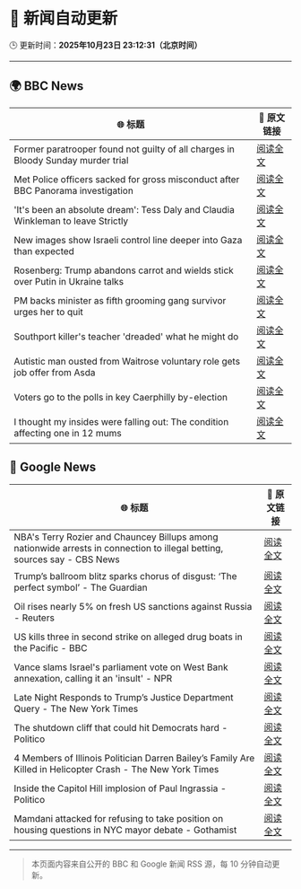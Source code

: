 # 🧠 新闻自动更新

🕒 更新时间：**2025年10月23日 23:12:31（北京时间）**

---

## 🌍 BBC News

| 🌐 标题 | 🔗 原文链接 |
|--------|-------------|
| Former paratrooper found not guilty of all charges in Bloody Sunday murder trial | [阅读全文](https://www.bbc.com/news/articles/c993nlken18o?at_medium=RSS&at_campaign=rss) |
| Met Police officers sacked for gross misconduct after BBC Panorama investigation | [阅读全文](https://www.bbc.com/news/articles/cy0kynx59v0o?at_medium=RSS&at_campaign=rss) |
| 'It's been an absolute dream': Tess Daly and Claudia Winkleman to leave Strictly | [阅读全文](https://www.bbc.com/news/articles/cz0x1lr7j92o?at_medium=RSS&at_campaign=rss) |
| New images show Israeli control line deeper into Gaza than expected | [阅读全文](https://www.bbc.com/news/articles/cx2y00g4x29o?at_medium=RSS&at_campaign=rss) |
| Rosenberg: Trump abandons carrot and wields stick over Putin in Ukraine talks | [阅读全文](https://www.bbc.com/news/articles/cnve5532v7yo?at_medium=RSS&at_campaign=rss) |
| PM backs minister as fifth grooming gang survivor urges her to quit | [阅读全文](https://www.bbc.com/news/articles/cly285e5ljyo?at_medium=RSS&at_campaign=rss) |
| Southport killer's teacher 'dreaded' what he might do | [阅读全文](https://www.bbc.com/news/articles/cz6ndl2z9v4o?at_medium=RSS&at_campaign=rss) |
| Autistic man ousted from Waitrose voluntary role gets job offer from Asda | [阅读全文](https://www.bbc.com/news/articles/c98n53dpzx6o?at_medium=RSS&at_campaign=rss) |
| Voters go to the polls in key Caerphilly by-election | [阅读全文](https://www.bbc.com/news/articles/c993nlyrdglo?at_medium=RSS&at_campaign=rss) |
| I thought my insides were falling out: The condition affecting one in 12 mums | [阅读全文](https://www.bbc.com/news/articles/ckgk0y18mrvo?at_medium=RSS&at_campaign=rss) |

## 📰 Google News

| 🌐 标题 | 🔗 原文链接 |
|--------|-------------|
| NBA's Terry Rozier and Chauncey Billups among nationwide arrests in connection to illegal betting, sources say - CBS News | [阅读全文](https://news.google.com/rss/articles/CBMilAFBVV95cUxQNVQwQ0VqbHhlR21TTU9vMDhGaGczUlRSZmhlVEdVYVpnTEN4ajBkZ2p1czBXMS1MRy0zLXFxMlYxY2tYemR0dzRsRVY0NHZQSVJSdF9tZUYzc0hjd1dGOHRjemNpU213RkVRaUdmZG9XSEtiMWNYampvMkVQMWlJZUlKNFZJNUFHVFRPeG1fSFNQQVB30gGaAUFVX3lxTE5Ubk1EeEZyVTZfdW4tb2pQckNJUVVKcU5aUlIzRVFheWM3Y095N2VXcld2SkV2Q0I2STlXZkl1SVNCeUgwd2YzRkNyaTdfQ3dYZ3NNTEFUdkIxclBqLVFENXpqVEYtV0FjZVRDMExxdnkyOGkzV2RfQ3dYbUJfS0JMNTlXQklKRktGX0xxSDBtYTNERE5tY3gwR1E?oc=5) |
| Trump’s ballroom blitz sparks chorus of disgust: ‘The perfect symbol’ - The Guardian | [阅读全文](https://news.google.com/rss/articles/CBMiiwFBVV95cUxNRVZuYVpJWkhoa2htWWVndUdUdC1IRmpJemRKN1d6bFRTMWNXVzg2d2M5M3ZxUEVQSzdvZVZPZmh5aWxLclJOU0hBVUF5NnEydjQ4WWVnUWpkSndfbUh5ZkVZV285V09WX05FazhqTHFhZERGWFgzaUdaYmw2cjJVbjVvcklvZ0pia1lJ?oc=5) |
| Oil rises nearly 5% on fresh US sanctions against Russia - Reuters | [阅读全文](https://news.google.com/rss/articles/CBMiywFBVV95cUxQQUJmWV9TNFpUcWtfaDhCOUh0dE1odTkyeTJrT0VzSUtFSnJDQ05jTWlyMFJ0WENkQ0l2ZVRTVHVGUmFEejE4dHlQZGk5Q2Qxbk1QZXhTbVJqVHVqeDFQLWJPdDFsWXBRVmlnS1laTUtnT3RTLW5tWHR4bEtsYW9CbmV4WGdYNGtMZkZId2VKRFVEb0N0aEt6MmtwU18yRF85OHh3eDZZUXRRYnpILXVLTnpqdW41TV9BaDFySFo3OHhnN2ZhcmVXSjRKaw?oc=5) |
| US kills three in second strike on alleged drug boats in the Pacific - BBC | [阅读全文](https://news.google.com/rss/articles/CBMiWkFVX3lxTE16cEZJbHhEaTdCWFI5aU9fQ3JqN3JGQjltZjNwRnNGcWtpcTRRR2UyU1dvMFRpaGhWczZ5YUloOERTRVViZ05iX1dPNi1TRUg0S1RCM2dWWlpDZ9IBX0FVX3lxTE5iS2FRalV3VW9VTWwtYnFUdEMtVnBYdTRDSEVwd25ja2NhcjAyczR5bFE0X0E4bjlDdGIxSk5zVGVkMmV2WGlkYW5WbWp5dTdOUlBOVXZPWG9BeEtPLTBV?oc=5) |
| Vance slams Israel's parliament vote on West Bank annexation, calling it an 'insult' - NPR | [阅读全文](https://news.google.com/rss/articles/CBMiekFVX3lxTE5DcWpUUl9QYkNfTHpvSEhRek1QU0s0dk92LVQzazRmNXNuZU55M25MZm96ZmE3QTRNME9jQTU0WlNocXhobmp6dmctMXU2bjRHakpwMEhBZ0hmS0h4ZS1IRHhLMGYtNjdBWHBZRGlkMktIYm85Z1h5R3ZB?oc=5) |
| Late Night Responds to Trump’s Justice Department Query - The New York Times | [阅读全文](https://news.google.com/rss/articles/CBMilgFBVV95cUxONG9nM2UyWVU5cjJCR2VKdF96NDdDM3V6WjQ0bnFtVmlRNnlKZ194Z1FpNnRQWmNodEhsclk3RmpfUTFTdHJFVlZsSUZ5NTV4RldBVVRsdThGb2gyeDNWS2RXNTlqVXhhRzR6MEFFeUUxSjdYcGtzdFVXVmdmcVdjZnk3S2phc1NOckpMT2RaUUE4VGVwdGc?oc=5) |
| The shutdown cliff that could hit Democrats hard - Politico | [阅读全文](https://news.google.com/rss/articles/CBMiigFBVV95cUxQbEplZ1NkNnlOZC15WXVxNklldWh3YUd2MHlLbXhFS3RPcWl1SVc1M1pNUmpSbHlLQVJzSk41QTJxSjJoSG1yVUt0aFBfc2NOdWlWeHZwYTBxTGoxaTRzN3NNLUM1ZUllaEdFWnFiNkZfaDRCWmN2M2JmNUNQWFliakhwaUc5eDF1b1E?oc=5) |
| 4 Members of Illinois Politician Darren Bailey’s Family Are Killed in Helicopter Crash - The New York Times | [阅读全文](https://news.google.com/rss/articles/CBMingFBVV95cUxNb1E2Y2hzTHZ6RE81QkZRc1kyWE0zUGpuREJfZUc5cEg1QUdZNzBSRExvMVZreXdwNXN3OWxVT0lzd0FKTkxSbjk2X042SnZaUHJ3UXZWUWtVQnR5TWliQmRWZWpELTlhZ3g2NnJZWmVVSkpxTk52Szh2SFR6VmswdWdqYkszYVF6RXBOSVg0T2hqYVhhYnpWcHBXNWRsZw?oc=5) |
| Inside the Capitol Hill implosion of Paul Ingrassia - Politico | [阅读全文](https://news.google.com/rss/articles/CBMiogFBVV95cUxNSm5aMW00dEtBSWU2cDBYSjliWkpfOWNiMDdjZ3NxRHVmeTN3ZHFzSUttXzRKNEhJNS1nTDBzVGlCUEU2bjJqdEhQVTJ6MlhsQm13SUh6SGNFWVNPLWdaWEV1SXNQOVEwb0ZyYjQwTE9iekdzN0FkamRqT014ZTBidlRZdnk5Z3hNUDNCT0kwMmlqdDBNTzM2eFBPN3hFNmhZdGc?oc=5) |
| Mamdani attacked for refusing to take position on housing questions in NYC mayor debate - Gothamist | [阅读全文](https://news.google.com/rss/articles/CBMitAFBVV95cUxPN0ltMGtCU19kUWNzdXZIcFppRVhQOHFFOXl6d3FSMV96SkZfZHZZSy14V1llSlJUcC1oTFZnZ2VRWHFxV2pZUzZZbGtIS1BycHJmVFJ5RlNKQjZmUktmclNhelNrQlBCaXlOTU9USTJOQ2tyY0F0R0d3T3B1NENLZVZ1b192cndIY1Y0ZXNFMkJoNEZBbXc2clZxZEdXbE93ODhFNkZPVVRLOXdGbmJtWENxaG4?oc=5) |

---
> 本页面内容来自公开的 BBC 和 Google 新闻 RSS 源，每 10 分钟自动更新。